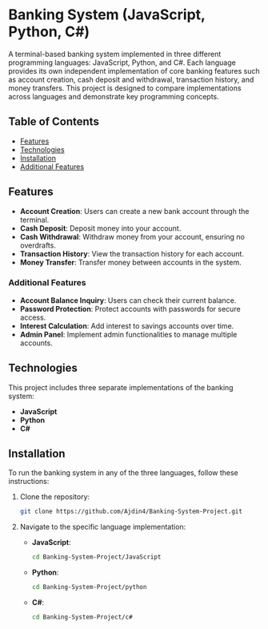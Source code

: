 # Banking System (JavaScript, Python, C#)

A terminal-based banking system implemented in three different programming languages: JavaScript, Python, and C#. Each language provides its own independent implementation of core banking features such as account creation, cash deposit and withdrawal, transaction history, and money transfers. This project is designed to compare implementations across languages and demonstrate key programming concepts.

## Table of Contents

- [Features](#features)
- [Technologies](#technologies)
- [Installation](#installation)
- [Additional Features](#additional-features)


## Features

- **Account Creation**: Users can create a new bank account through the terminal.
- **Cash Deposit**: Deposit money into your account.
- **Cash Withdrawal**: Withdraw money from your account, ensuring no overdrafts.
- **Transaction History**: View the transaction history for each account.
- **Money Transfer**: Transfer money between accounts in the system.

### Additional Features

- **Account Balance Inquiry**: Users can check their current balance.
- **Password Protection**: Protect accounts with passwords for secure access.
- **Interest Calculation**: Add interest to savings accounts over time.
- **Admin Panel**: Implement admin functionalities to manage multiple accounts.

## Technologies

This project includes three separate implementations of the banking system:

- **JavaScript**
- **Python**
- **C#**

## Installation

To run the banking system in any of the three languages, follow these instructions:

1. Clone the repository:
    ```bash
    git clone https://github.com/Ajdin4/Banking-System-Project.git
    ```

2. Navigate to the specific language implementation:

    - **JavaScript**:
      ```bash
      cd Banking-System-Project/JavaScript
      ```
      
    - **Python**:
      ```bash
      cd Banking-System-Project/python
      ```

    - **C#**:
      ```bash
      cd Banking-System-Project/c#
      ```



